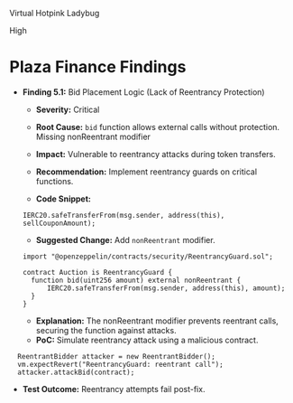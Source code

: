 Virtual Hotpink Ladybug

High

# Plaza Finance Findings

- **Finding 5.1:** Bid Placement Logic (Lack of Reentrancy Protection)
  - **Severity:** Critical
  - **Root Cause:** `bid` function allows external calls without protection. Missing nonReentrant modifier
  - **Impact:** Vulnerable to reentrancy attacks during token transfers.
  - **Recommendation:** Implement reentrancy guards on critical functions.


  - **Code Snippet:**
  ```solidity
  IERC20.safeTransferFrom(msg.sender, address(this), sellCouponAmount);
  ```
  - **Suggested Change:** Add `nonReentrant` modifier.
  ```solidity
  import "@openzeppelin/contracts/security/ReentrancyGuard.sol";

  contract Auction is ReentrancyGuard {
    function bid(uint256 amount) external nonReentrant {
        IERC20.safeTransferFrom(msg.sender, address(this), amount);
    }
  }
  ```
  - **Explanation:** The nonReentrant modifier prevents reentrant calls, securing the function against attacks.
  - **PoC:** Simulate reentrancy attack using a malicious contract.

```solidity
  ReentrantBidder attacker = new ReentrantBidder();
  vm.expectRevert("ReentrancyGuard: reentrant call");
  attacker.attackBid(contract);
```

  - **Test Outcome:** Reentrancy attempts fail post-fix.